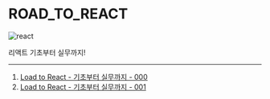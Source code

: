 # ROAD_TO_REACT
![react](https://user-images.githubusercontent.com/90291796/184504888-fd8f5175-ff59-4fd8-a4db-561c0b46544a.png)

리액트 기초부터 실무까지!

---

1. [Load to React - 기초부터 실무까지 - 000](https://velog.io/@hahbr88/Load-to-React-%EA%B8%B0%EC%B4%88%EB%B6%80%ED%84%B0-%EC%8B%A4%EB%AC%B4%EA%B9%8C%EC%A7%80-000)
2. [Load to React - 기초부터 실무까지 - 001](https://velog.io/@hahbr88/Load-to-React-%EA%B8%B0%EC%B4%88%EB%B6%80%ED%84%B0-%EC%8B%A4%EB%AC%B4%EA%B9%8C%EC%A7%80-001)
